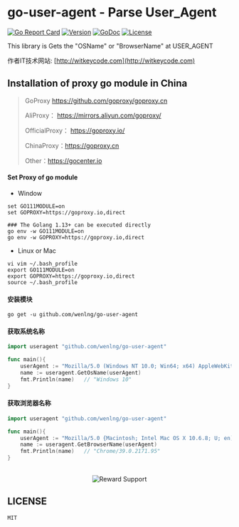 # go-user-agent - Parse User_Agent

[![Go Report Card](https://goreportcard.com/badge/github.com/wenlng/go-user-agent)](https://goreportcard.com/report/github.com/wenlng/go-user-agent)
[![Version](https://img.shields.io/github/tag/wenlng/go-user-agent.svg)](https://github.com/wenlng/go-user-agent/releases)
[![GoDoc](https://godoc.org/github.com/wenlng/go-user-agent?status.svg)](https://godoc.org/github.com/wenlng/go-user-agent)
[![License](https://img.shields.io/github/license/wenlng/go-user-agent.svg)](https://github.com/wenlng/go-user-agent/blob/master/LICENSE)

This library is Gets the "OSName" or "BrowserName" at USER_AGENT

作者IT技术网站: [http://witkeycode.com](http://witkeycode.com)

## Installation of proxy go module in China
>
>GoProxy https://github.com/goproxy/goproxy.cn
>
>AliProxy： https://mirrors.aliyun.com/goproxy/
>
>OfficialProxy： https://goproxy.io/
>
>ChinaProxy：https://goproxy.cn
>
>Other：https://gocenter.io

#### Set Proxy of go module 
- Window
```shell script
set GO111MODULE=on
set GOPROXY=https://goproxy.io,direct

### The Golang 1.13+ can be executed directly
go env -w GO111MODULE=on
go env -w GOPROXY=https://goproxy.io,direct
```
- Linux or Mac
```shell script
vi vim ~/.bash_profile
export GO111MODULE=on
export GOPROXY=https://goproxy.io,direct
source ~/.bash_profile
```

#### 安装模块
```
go get -u github.com/wenlng/go-user-agent
```

#### 获取系统名称
```go
import useragent "github.com/wenlng/go-user-agent"

func main(){
    userAgent := "Mozilla/5.0 (Windows NT 10.0; Win64; x64) AppleWebKit/537.36 (KHTML, like Gecko) Chrome/39.0.2171.95 Safari/537.36 OPR/26.0.1656.60"
    name := useragent.GetOsName(userAgent)
    fmt.Println(name)   // "Windows 10"
}

```

#### 获取浏览器名称
```go
import useragent "github.com/wenlng/go-user-agent"

func main(){
    userAgent := "Mozilla/5.0 {Macintosh; Intel Mac OS X 10.6.8; U; en) AppleWebKit/537.36 (KHTML, like Gecko) Chrome/39.0.2171.95 Safari/537.36 OPR/26.0.1656.60"
    name := useragent.GetBrowserName(userAgent)
    fmt.Println(name)   // "Chrome/39.0.2171.95"
}
```

<br/>

<div align="center">
    <img src="http://47.104.180.148/reward-support.png?v=1" alt="Reward Support">
</div>

## LICENSE
    MIT
